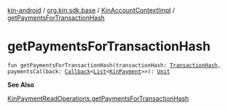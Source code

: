 [kin-android](../../index.md) / [org.kin.sdk.base](../index.md) / [KinAccountContextImpl](index.md) / [getPaymentsForTransactionHash](./get-payments-for-transaction-hash.md)

# getPaymentsForTransactionHash

`fun getPaymentsForTransactionHash(transactionHash: `[`TransactionHash`](../../org.kin.sdk.base.models/-transaction-hash/index.md)`, paymentsCallback: `[`Callback`](../../org.kin.sdk.base.tools/-callback/index.md)`<`[`List`](https://kotlinlang.org/api/latest/jvm/stdlib/kotlin.collections/-list/index.html)`<`[`KinPayment`](../../org.kin.sdk.base.models/-kin-payment/index.md)`>>): `[`Unit`](https://kotlinlang.org/api/latest/jvm/stdlib/kotlin/-unit/index.html)

**See Also**

[KinPaymentReadOperations.getPaymentsForTransactionHash](../-kin-payment-read-operations/get-payments-for-transaction-hash.md)

